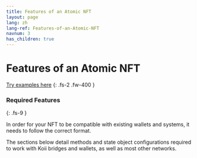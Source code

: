 ```yaml
---
title: Features of an Atomic NFT
layout: page
lang: zh
lang-ref: Features-of-an-Atomic-NFT
navnum: 3
has_children: true
---
```


# Features of an Atomic NFT

[Try examples here](https://github.com/atomic-nfts/standard)
{: .fs-2 .fw-400 }

### Required Features

{: .fs-9 }

In order for your NFT to be compatible with existing wallets and systems, it needs to follow the correct format.

The sections below detail methods and state object configurations required to work with Koii bridges and wallets, as well as most other networks.
